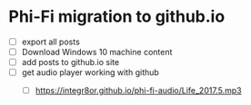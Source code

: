 # Phi-Fi migration to github.io

* [ ] export all posts
* [ ] Download Windows 10 machine content
* [ ] add posts to github.io site
* [ ] get audio player working with github
	* [ ] https://integr8or.github.io/phi-fi-audio/Life_2017.5.mp3

